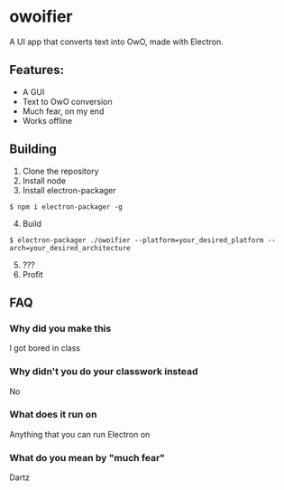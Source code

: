 # owoifier
A UI app that converts text into OwO, made with Electron.

## Features:
- A GUI
- Text to OwO conversion
- Much fear, on my end
- Works offline

## Building
1. Clone the repository
2. Install node
3. Install electron-packager
```
$ npm i electron-packager -g
```
4. Build
```
$ electron-packager ./owoifier --platform=your_desired_platform --arch=your_desired_architecture
```
5. ???
6. Profit
## FAQ
### Why did you make this
I got bored in class
### Why didn't you do your classwork instead
No
### What does it run on
Anything that you can run Electron on
### What do you mean by "much fear"
Dartz
